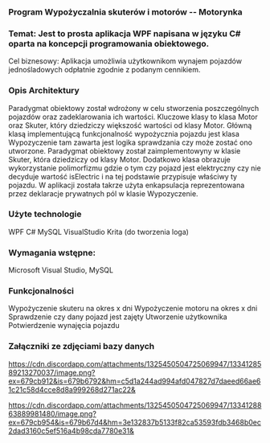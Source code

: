 ### Program Wypożyczalnia skuterów i motorów -- Motorynka

### Temat: Jest to prosta aplikacja WPF napisana w języku C# oparta na koncepcji programowania obiektowego.
Cel biznesowy: Aplikacja umożliwia użytkownikom wynajem pojazdów jednośladowych odpłatnie zgodnie z podanym cennikiem.


### Opis Architektury

Paradygmat obiektowy został wdrożony w celu stworzenia poszczególnych pojazdów oraz zadeklarowania ich wartości. 
Kluczowe klasy to klasa Motor oraz Skuter, który dziedziczy większość wartości od klasy Motor. 
Główną klasą implementującą funkcjonalność wypożycznia pojazdu jest klasa Wypozyczenie tam zawarta jest logika sprawdzania czy może zostać ono utworzone.
Paradygmat obiektowy został zaimplementowyny w klasie Skuter, która dziedziczy od klasy Motor. Dodatkowo klasa obrazuje wykorzystanie polimorfizmu
gdzie o tym czy pojazd jest elektryczny czy nie decyduje wartość isElectric i na tej podstawie przypisuje właściwy ty pojazdu.
W aplikacji została takrze użyta enkapsulacja reprezentowana przez deklaracje prywatnych pól w klasie Wypozyczenie.

### Użyte technologie
WPF
C#
MySQL
VisualStudio
Krita (do tworzenia loga)
### Wymagania wstępne: 
Microsoft Visual Studio, MySQL

### Funkcjonalności
Wypożyczenie skuteru na okres x dni
Wypożyczenie motoru na okres x dni
Sprawdzenie czy dany pojazd jest zajęty
Utworzenie użytkownika 
Potwierdzenie wynajęcia pojazdu


### Załączniki ze zdjęciami bazy danych

https://cdn.discordapp.com/attachments/1325450504725069947/1334128589213270037/image.png?ex=679cb912&is=679b6792&hm=c5d1a244ad994afd047827d7daeed66ae61c21c58d4cce8d8a999268d271ac22&

https://cdn.discordapp.com/attachments/1325450504725069947/1334128863889981480/image.png?ex=679cb954&is=679b67d4&hm=3e132837b5133f82ca53593fdb3468b0ec2dad3160c5ef516a4b98cda7780e31&

